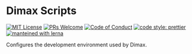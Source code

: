 # Dimax Scripts

[![MIT License][license-badge]][license]
[![PRs Welcome][prs-badge]][prs]
[![Code of Conduct][coc-badge]][coc]
[![code style: prettier][prettier-badge]][prettier]
[![manteined with lerna][lerna-badge]][lerna]

Configures the development environment used by Dimax.

[license-badge]: https://img.shields.io/npm/l/@dimax-ar/dimax-scripts.svg?style=flat-square
[license]: https://github.com/dimax/dimax-scripts/blob/master/LICENSE
[prs-badge]: https://img.shields.io/badge/PRs-welcome-brightgreen.svg?style=flat-square
[prs]: http://makeapullrequest.com
[coc-badge]: https://img.shields.io/badge/code%20of-conduct-ff69b4.svg?style=flat-square
[coc]: https://github.com/dimax/dimax-scripts/blob/master/CODE_OF_CONDUCT.md
[prettier-badge]: https://img.shields.io/badge/code_style-prettier-ff69b4.svg?style=flat-square
[prettier]: https://github.com/prettier/prettier
[lerna-badge]: https://img.shields.io/badge/maintained%20with-lerna-cc00ff.svg
[lerna]: https://lernajs.io/
